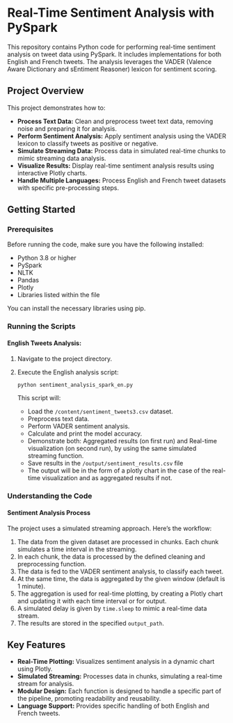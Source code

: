 # Real-Time Sentiment Analysis with PySpark

This repository contains Python code for performing real-time sentiment analysis on tweet data using PySpark. It includes implementations for both English and French tweets. The analysis leverages the VADER (Valence Aware Dictionary and sEntiment Reasoner) lexicon for sentiment scoring.

## Project Overview

This project demonstrates how to:

- **Process Text Data:** Clean and preprocess tweet text data, removing noise and preparing it for analysis.
- **Perform Sentiment Analysis:** Apply sentiment analysis using the VADER lexicon to classify tweets as positive or negative.
- **Simulate Streaming Data:** Process data in simulated real-time chunks to mimic streaming data analysis.
- **Visualize Results:** Display real-time sentiment analysis results using interactive Plotly charts.
- **Handle Multiple Languages:** Process English and French tweet datasets with specific pre-processing steps.

## Getting Started

### Prerequisites

Before running the code, make sure you have the following installed:

- Python 3.8 or higher
- PySpark
- NLTK
- Pandas
- Plotly
- Libraries listed within the file
  
You can install the necessary libraries using pip.

### Running the Scripts

#### English Tweets Analysis:
1.  Navigate to the project directory.
2.  Execute the English analysis script:

    ```bash
    python sentiment_analysis_spark_en.py
    ```

    This script will:
    - Load the `/content/sentiment_tweets3.csv` dataset.
    - Preprocess text data.
    - Perform VADER sentiment analysis.
    - Calculate and print the model accuracy.
    - Demonstrate both: Aggregated results (on first run) and Real-time visualization (on second run), by using the same simulated streaming function.
    - Save results in the `/output/sentiment_results.csv` file
    - The output will be in the form of a plotly chart in the case of the real-time visualization and as aggregated results if not.

### Understanding the Code

#### Sentiment Analysis Process
The project uses a simulated streaming approach. Here’s the workflow:
1. The data from the given dataset are processed in chunks. Each chunk simulates a time interval in the streaming.
2. In each chunk, the data is processed by the defined cleaning and preprocessing function.
3. The data is fed to the VADER sentiment analysis, to classify each tweet.
4. At the same time, the data is aggregated by the given window (default is 1 minute).
5. The aggregation is used for real-time plotting, by creating a Plotly chart and updating it with each time interval or for output.
6. A simulated delay is given by `time.sleep` to mimic a real-time data stream.
7. The results are stored in the specified `output_path`.

## Key Features

-   **Real-Time Plotting:** Visualizes sentiment analysis in a dynamic chart using Plotly.
-   **Simulated Streaming:** Processes data in chunks, simulating a real-time stream for analysis.
-   **Modular Design:** Each function is designed to handle a specific part of the pipeline, promoting readability and reusability.
-   **Language Support:** Provides specific handling of both English and French tweets.
